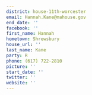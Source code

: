 ```yaml
---
district: house-11th-worcester
email: Hannah.Kane@mahouse.gov
end_date: ''
facebook: ''
first_name: Hannah
hometown: Shrewsbury
house_url: ''
last_name: Kane
party: R
phone: (617) 722-2810
picture: ''
start_date: ''
twitter: ''
website: ''
---
```

